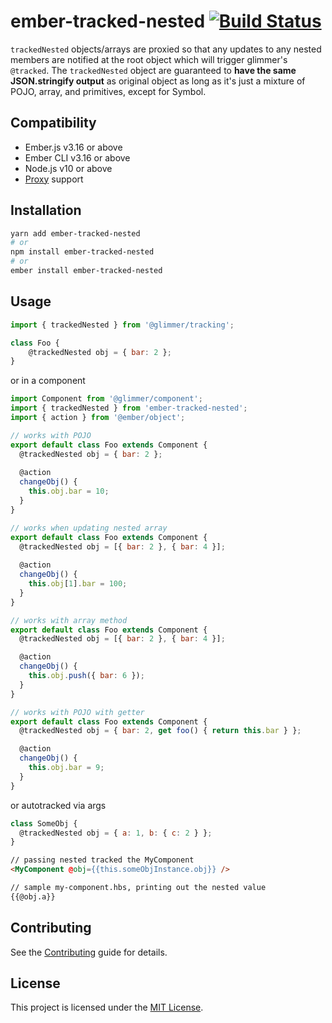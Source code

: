 ember-tracked-nested [![Build Status](https://travis-ci.com/codemodern/ember-tracked-nested.svg?branch=main)](https://travis-ci.com/codemodern/ember-tracked-nested)
==============================================================================

`trackedNested` objects/arrays are proxied so that any updates to any nested members are notified at the root object which 
will trigger glimmer's `@tracked`. The `trackedNested` object are guaranteed to **have the same JSON.stringify output** as original object
as long as it's just a mixture of POJO, array, and primitives, except for Symbol.

Compatibility
------------------------------------------------------------------------------

* Ember.js v3.16 or above
* Ember CLI v3.16 or above
* Node.js v10 or above
* [Proxy](https://caniuse.com/?search=proxy) support

Installation
------------------------------------------------------------------------------

```bash
yarn add ember-tracked-nested
# or
npm install ember-tracked-nested
# or
ember install ember-tracked-nested
```

Usage
------------------------------------------------------------------------------

```js
import { trackedNested } from '@glimmer/tracking';

class Foo {
    @trackedNested obj = { bar: 2 };
}
```

or in a component

```js
import Component from '@glimmer/component';
import { trackedNested } from 'ember-tracked-nested';
import { action } from '@ember/object';

// works with POJO
export default class Foo extends Component {
  @trackedNested obj = { bar: 2 };
  
  @action
  changeObj() {
    this.obj.bar = 10;
  }
}

// works when updating nested array
export default class Foo extends Component {
  @trackedNested obj = [{ bar: 2 }, { bar: 4 }];
  
  @action
  changeObj() {
    this.obj[1].bar = 100;
  }
}

// works with array method
export default class Foo extends Component {
  @trackedNested obj = [{ bar: 2 }, { bar: 4 }];

  @action
  changeObj() {
    this.obj.push({ bar: 6 });
  }
}

// works with POJO with getter
export default class Foo extends Component {
  @trackedNested obj = { bar: 2, get foo() { return this.bar } };

  @action
  changeObj() {
    this.obj.bar = 9;
  }
}
```

or autotracked via args

```js
class SomeObj {
  @trackedNested obj = { a: 1, b: { c: 2 } };
}
```
```html
// passing nested tracked the MyComponent
<MyComponent @obj={{this.someObjInstance.obj}} />

// sample my-component.hbs, printing out the nested value
{{@obj.a}}
```

Contributing
------------------------------------------------------------------------------

See the [Contributing](CONTRIBUTING.md) guide for details.


License
------------------------------------------------------------------------------

This project is licensed under the [MIT License](LICENSE.md).
